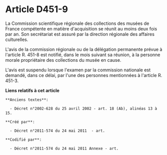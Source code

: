 # Article D451-9

La Commission scientifique régionale des collections des musées de France compétente en matière d'acquisition se réunit au
moins deux fois par an. Son secrétariat est assuré par la direction régionale des affaires culturelles.

L'avis de la commission régionale ou de la délégation permanente prévue à l'article R. 451-8 est notifié, dans le mois
suivant sa réunion, à la personne morale propriétaire des collections du musée en cause.

L'avis est suspendu lorsque l'examen par la commission nationale est demandé, dans ce délai, par l'une des personnes
mentionnées à l'article R. 451-3.

**Liens relatifs à cet article**

	**Anciens textes**:

	  - Décret n°2002-628 du 25 avril 2002 - art. 18 (Ab), alinéas 13 à 15.

	**Créé par**:

	  - Décret n°2011-574 du 24 mai 2011  - art.

	**Codifié par**:

	  - Décret n°2011-574 du 24 mai 2011 Annexe - art.

